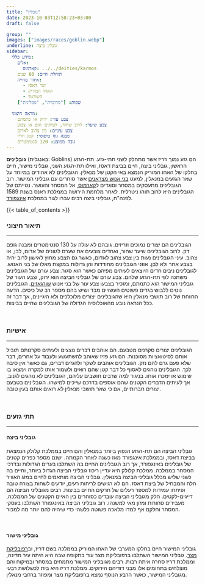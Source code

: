 ```yaml
---
title: "גובלין"
date: 2023-10-03T12:58:23+03:00
draft: false

group: ""
images: ["images/races/goblin.webp"]
underline: גובלין ביצה
sidebar:
  מידע כללי:
    אלים:
      קארמוס: ../../deities/karmos
    תוחלת חיים: 60 שנים
    איזור מחייה:
      - יער דאסז
      - האחו המוריק
      - השורגוד
    שפות: ["מדוברת", "גובלינית"]

  מראה חיצוני:
    צבע עור: ירוק או כתמתם
    צבע שיער: לרוב שחור, לעיתים חום או צבוע
    צבע עיניים: בין צהוב לאדום
    מבנה גוף טיפוסי: קטן וזריז
    גובה ממוצע: 120 סנטימטרים
---
```


**גוֹבְּלִינִים** (באנגלית: Goblins) הם גזע נמוך וזריז אשר מתחלק לשני תתי-גזע. תת-הגזע הראשון, גובליני ביצה, חיים בביצת דאסז, ואילו תת-הגזע השני, גובליני מישור, חיים בחלקו של האחו המוריק הנמצא באי הקטן של מנאלין. הגובלינים לא אהודים במיוחד על שאר הגזעים במנאלין, למעט [בני אנוש מצראנים](../../races/human#מצראנים) אשר סוחרים עם גובליני המישור. רוב הגובלינים מתעסקים במסחר וסוגדים ל[קארמוס](../../deities/karmos), אל המסחר והעושר. נטייתם של הגובלינים היא לרוב תוהו ניטרלית. לאחר מלחמת הירושה בממלכת ראנס בשנת 1589 לפנה"ח, גובליני ביצה רבים עברו לגור בממלכת [אינגפורד](../../kingdoms/ingford). 

<!--more-->

{{< table_of_contents >}}

### תיאור חיצוני

---

הגובלינים הם יצורים נמוכים וזריזים. גובהם לא עולה על 130 סנטימטרים ומבנה גופם דק. לרוב הגובלינים שיער שחור, ואחדים צובעים את שערם לגוונים של אדום, לבן, או צהוב. עיני הגובלינים נעות בין צבע צהוב לאדום, כאשר גם הצבע מחוץ לאישון לרוב יהיה בצבע אחר ולא לבן. אוזני הגובלינים מחודדות והן גדולות במקצת מאלו של בני האנוש. לגובלינים ניבים חדים היוצאים לעיתים מפיהם כאשר הוא סגור. צבע עורם של הגובלינים משתנה לפי תת-הגזע שלהם. צבע עורם של גובליני הביצה הוא ירוק, וצבע העור של גובליני המישור הוא כתמתם, ומזכיר בצבעו צבע עור של בני אנוש [שורגאזים](../../races/human#שורגאזים). הגובלינים נוטים ללבוש בגדים פשוטים העשויים מבד ושיש בהם מספר רב של כיסים. הדעה הרווחת של רוב תושבי מנאלין היא שהגובלינים יצורים מלוכלכים ולא היגיינים, אך דבר זה ככל הנראה נובע מהאוכלוסיה הגדולה של הגובלינים שחיים בביצות.

&nbsp;

### אישיות

---

הגובלינים יצורים סקרנים מטבעם. הם אוהבים דברים נוצצים ולעיתים סקרנותם תוביל אותם לסיטואציות מסוכנות. הם גזע פזיז שאוהב להשתעשע ולעבוד על אחרים, דבר שלא פעם גרם להם נזק. הגובלינים אוהבים לשקר ולהגזים דברים, גם כאשר אין סיבה לכך. הגובלינים נוהגים לאסוף כל דבר קטן שהם רואים ולשמור אותו למקרה וימצאו בו שימוש או ימכרו אותו. בניגוד למה שרבים חושבים עליהם, הגובלינים לא נוהגים לגנוב, אך לעיתים הדברים הקטנים שהם אוספים בדרכם שייכים למישהו. הגובלינים בטבעם יצורים חברותיים, אם כי שאר תושבי מנאלין לא רואים אותם בעין טובה. 

&nbsp;

### תתי גזעים

---

#### גובליני ביצה

גובליני הביצה הם תת-הגזע הנפוץ ביותר במנאלין והם חיים בממלכת קלולק הנמצאת בביצת דאסז, ובממלכת אינגפורד מאז כשנה לאחר הקמתה. ישנם מספר כפרים קטנים של גובלינים באינגפורד, אך רוב הגובלינים החיים בה השתלבו בערים הגדולות ובדרכי המסחר בממלכה. ממלכת קלולק היא עדיין ריכוז גובליני הביצה הגדול ביותר, וחיים בה כשני שליש מכלל גובליני הביצה במנאלין. גובליני הביצה מותאמים לחיים במזג האוויר הלח והמבחיל של ביצת דאסז. הם לא רגישים לריחות רעים, יודעים לשחות בצורה טובה ופיתחו עמידות למספר רעלים של חרקים החיים בביצות. רבים מגובליני הביצה הם דייגים-לקטים. חלק מגובליני הביצה עובדים כסוחרים בין האיים הקטנים של הממלכה, מעבירים סחורות ומזון מאי למשנהו. רוב גובליני הביצה באינגפורד השתלבו בעסקי המסחר וחלקם אף למדו מלאכה פשוטה כלשהי כדי שיהיה להם יותר מה למכור.

&nbsp;

#### גובליני מישור

גובליני המישור חיים בחלקו המערבי של האחו המוריק בממלכה בשם דריז, וב[רפובליקת מצר](../../kingdoms/stroit). גובליני המישור השתלבו ברפובליקת מצר עוד בתקופה שבה היא היתה עיר מדינה, וממלכת דריז סחרה איתה רבות. רבים מגובליני המישור מתמחים במסחר ובמיקוח והם מוצלחים בתחומים אלו מבני דודיהם הירוקים. ממלכת דריז היא בית לכשלושת רבעי מגובליני המישור, כאשר הרבע הנוסף נמצא ברפובליקת מצר ומפוזר ברחבי מנאלין.